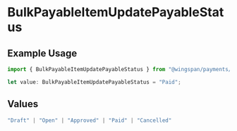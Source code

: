 # BulkPayableItemUpdatePayableStatus

## Example Usage

```typescript
import { BulkPayableItemUpdatePayableStatus } from "@wingspan/payments/sdk/models/shared";

let value: BulkPayableItemUpdatePayableStatus = "Paid";
```

## Values

```typescript
"Draft" | "Open" | "Approved" | "Paid" | "Cancelled"
```